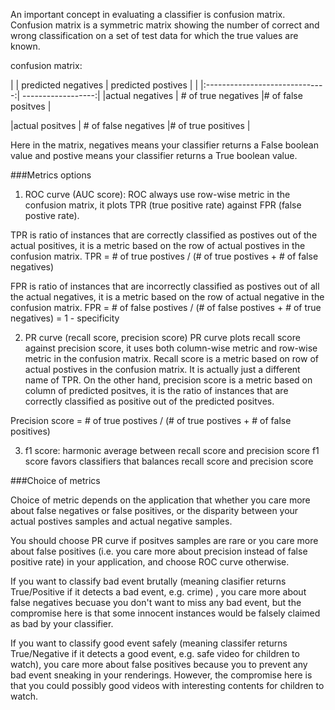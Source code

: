 An important concept in evaluating a classifier is confusion matrix. Confusion matrix is a symmetric matrix showing the number 
of correct and wrong classification on a set of test data for which the true values are known. 

confusion matrix:

|             |					predicted negatives  |   predicted postives |
|             |:------------------------------:| ------------------:| 
|actual negatives   | # of true negatives     |# of false positves |

|actual positves   | # of false negatives     |# of true positives |

Here in the matrix, negatives means your classifier returns a False boolean value and postive means your classifier returns a True boolean value.  

###Metrics options

1. ROC curve (AUC score): 
ROC always use row-wise metric in the confusion matrix, it plots TPR (true positive rate) against FPR (false postive rate).

TPR is ratio of instances that are correctly classified as postives out of the actual positives, it is a metric based 
on the row of actual postives in the confusion matrix.
TPR = # of true postives / (# of true postives + # of false negatives) 

FPR is ratio of instances that are incorrectly classified as postives out of all the actual negatives, it is a metric based on the row of actual negative in the confusion matrix.
FPR = # of false postives / (# of false postives + # of true negatives) = 1 - specificity 


2. PR curve (recall score, precision score)
PR curve plots recall score against precision score, it uses both column-wise metric and row-wise metric in the confusion matrix. 
Recall score is a metric based on row of actual postives in the confusion matrix. It is actually just a different name of TPR. On the other hand, precision score is a metric based on column of predicted positves, it is the ratio of instances that are correctly classified as positive out of the predicted positves. 

Precision score = # of true postives / (# of true postives + # of false positives) 

3. f1 score: harmonic average between recall score and precision score
f1 score favors classifiers that balances recall score and precision score


###Choice of metrics

Choice of metric depends on the application that whether you care more about false negatives or false positives, or the disparity between your actual postives samples and actual negative samples. 

You should choose PR curve if positves samples are rare or you care more about false positives (i.e. you care more about precision instead of false positive rate) in your application, and choose ROC curve otherwise. 

If you want to classify bad event brutally (meaning clasifier returns True/Positive if it detects a bad event, e.g. crime) , you care more about false negatives becuase you don't want to miss any bad event, but the compromise here is that some innocent instances would be falsely claimed as bad by your classifier. 

If you want to classify good event safely (meaning classifer returns True/Negative if it detects a good event, e.g. safe video for children to watch), you care more about false positives because you to prevent any bad event sneaking in your renderings. However, the compromise here is that you could possibly good videos with interesting contents for children to watch. 
